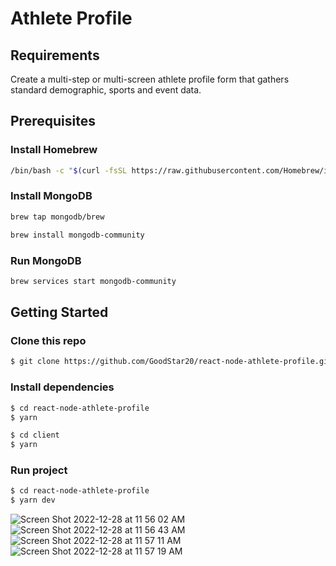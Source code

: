# Athlete Profile

## Requirements

Create a multi-step or multi-screen athlete profile form that gathers standard demographic, sports and event data.

## Prerequisites

### Install Homebrew

```bash
/bin/bash -c "$(curl -fsSL https://raw.githubusercontent.com/Homebrew/install/HEAD/install.sh)"
```

### Install MongoDB

```bash
brew tap mongodb/brew

brew install mongodb-community

```

### Run MongoDB

```bash
brew services start mongodb-community
```

## Getting Started

### Clone this repo

```bash
$ git clone https://github.com/GoodStar20/react-node-athlete-profile.git
```

### Install dependencies

```bash
$ cd react-node-athlete-profile
$ yarn

$ cd client
$ yarn
```

### Run project

```bash
$ cd react-node-athlete-profile
$ yarn dev
```
![Screen Shot 2022-12-28 at 11 56 02 AM](https://user-images.githubusercontent.com/39380399/209846614-1cd59678-0555-46fd-b9b4-e267aef16136.png)
![Screen Shot 2022-12-28 at 11 56 43 AM](https://user-images.githubusercontent.com/39380399/209846637-d36bac5f-e40d-43e3-b3c6-863f5fe7d92a.png)
![Screen Shot 2022-12-28 at 11 57 11 AM](https://user-images.githubusercontent.com/39380399/209846645-819679ca-0979-4c6e-a402-29ac979d6027.png)
![Screen Shot 2022-12-28 at 11 57 19 AM](https://user-images.githubusercontent.com/39380399/209846653-87793184-2dd9-471f-a725-0b0a37b312c6.png)


